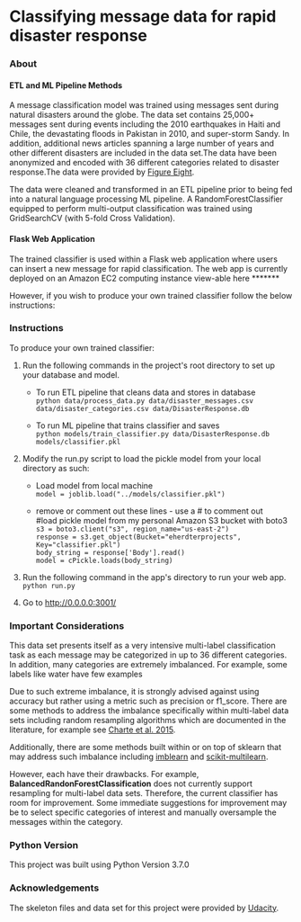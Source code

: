 # Classifying message data for rapid disaster response

### About
#### ETL and ML Pipeline Methods
A message classification model was trained using messages sent during natural disasters around the globe. The data set contains 25,000+ messages sent during events including the 2010 earthquakes in Haiti and Chile, the devastating floods in Pakistan in 2010, and super-storm Sandy. In addition, additional news articles spanning a large number of years and other different disasters are included in the data set.The data have been anonymized and encoded with 36 different categories related to disaster response.The data were provided by [Figure Eight](https://www.figure-eight.com/dataset/combined-disaster-response-data/). 

The data were cleaned and transformed in an ETL pipeline prior to being fed into a natural language processing ML pipeline. A RandomForestClassifier equipped to perform multi-output classification was trained using GridSearchCV (with 5-fold Cross Validation).

#### Flask Web Application
The trained classifier is used within a Flask web application where users can insert a new message for rapid classification. The web app is currently deployed on an Amazon EC2 computing instance view-able here *******

However, if you wish to produce your own trained classifier follow the below instructions:

### Instructions

To produce your own trained classifier:

1. Run the following commands in the project's root directory to set up your database and model.

    - To run ETL pipeline that cleans data and stores in database   
        `python data/process_data.py data/disaster_messages.csv data/disaster_categories.csv data/DisasterResponse.db`
        
    - To run ML pipeline that trains classifier and saves   
        `python models/train_classifier.py data/DisasterResponse.db models/classifier.pkl`

2. Modify the run.py script to load the pickle model from your local directory as such:

    - Load model from local machine   
        `model = joblib.load("../models/classifier.pkl")`
        
    - remove or comment out these lines - use a # to comment out   
        #load pickle model from my personal Amazon S3 bucket with boto3   
        `s3 = boto3.client("s3", region_name="us-east-2")`  
        `response = s3.get_object(Bucket="eherdterprojects", Key="classifier.pkl")`  
        `body_string = response['Body'].read()`  
        `model = cPickle.loads(body_string)`  


3. Run the following command in the app's directory to run your web app.  
    `python run.py`

3. Go to http://0.0.0.0:3001/


### Important Considerations

This data set presents itself as a very intensive multi-label classification task as each message may be categorized in up to 36 different categories. In addition, many categories are extremely imbalanced. For example, some labels like water have few examples

Due to such extreme imbalance, it is strongly advised against using accuracy but rather using a metric such as precision or f1_score. There are some methods to address the imbalance specifically within multi-label data sets including random resampling algorithms which are documented in the literature, for example see [Charte et al. 2015](https://sci2s.ugr.es/sites/default/files/ficherosPublicaciones/1790_2015-Neuro-Charte-MultiLabel_Imbalanced.pdf). 

Additionally, there are some methods built within or on top of sklearn that may address such imbalance including [imblearn](https://imbalanced-learn.readthedocs.io/en/stable/generated/imblearn.ensemble.BalancedRandomForestClassifier.html) and [scikit-multilearn](http://scikit.ml/api/skmultilearn.adapt.mlknn.html). 

However, each have their drawbacks. For example, **BalancedRandonForestClassification** does not currently support resampling for multi-label data sets. Therefore, the current classifier has room for improvement. Some immediate suggestions for improvement may be to select specific categories of interest and manually oversample the messages within the category. 

### Python Version
This project was built using Python Version 3.7.0

### Acknowledgements 
The skeleton files and data set for this project were provided by [Udacity](https://www.udacity.com/). 

